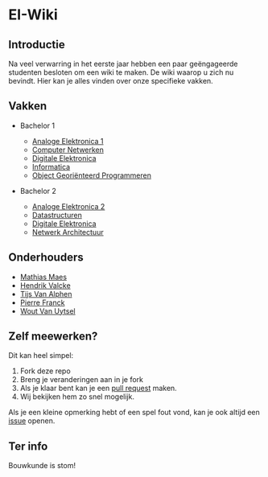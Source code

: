 # EI-Wiki
## Introductie
Na veel verwarring in het eerste jaar hebben een paar geëngageerde studenten besloten om een wiki te maken. De wiki waarop u zich nu bevindt. Hier kan je alles vinden over onze specifieke vakken.

## Vakken
* Bachelor 1

    * [Analoge Elektronica 1]()
    * [Computer Netwerken](Computer-Netwerken/Home)
    * [Digitale Elektronica](DigitaleElektronica/Home)
    * [Informatica](Informatica/Home)
    * [Object Georiënteerd Programmeren](Java/Home)

* Bachelor 2
    
    * [Analoge Elektronica 2]()
    * [Datastructuren](Datastructuren/Home)
    * [Digitale Elektronica](DigitaleElektronica/Home)
    * [Netwerk Architectuur](Netwerk-Architectuur/Home)

## Onderhouders
* [Mathias Maes](https://github.com/WatcherWhale)
* [Hendrik Valcke](https://github.com/Hendrik-Valcke)
* [Tijs Van Alphen](https://github.com/TissieVA)
* [Pierre Franck](https://github.com/pixar02)
* [Wout Van Uytsel](https://github.com/Wocco)

## Zelf meewerken?
Dit kan heel simpel:

1. Fork deze repo
2. Breng je veranderingen aan in je fork
3. Als je klaar bent kan je een [pull request](https://github.com/WatcherWhale/EI-Wiki/pulls) maken.
4. Wij bekijken hem zo snel mogelijk.

Als je een kleine opmerking hebt of een spel fout vond, kan je ook altijd een [issue](https://github.com/WatcherWhale/EI-Wiki/issues) openen.

## Ter info
Bouwkunde is stom! 

